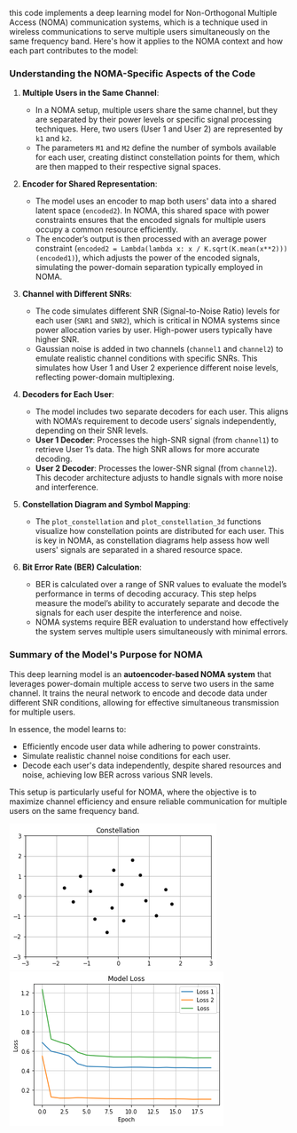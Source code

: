 this code implements a deep learning model for Non-Orthogonal Multiple Access (NOMA)
communication systems, which is a technique used in wireless communications to serve multiple users simultaneously on the same frequency band. Here's how it applies to the NOMA context and how each part contributes to the model:

### Understanding the NOMA-Specific Aspects of the Code

1. **Multiple Users in the Same Channel**:
   - In a NOMA setup, multiple users share the same channel, but they are separated by their power levels or specific signal processing techniques. Here, two users (User 1 and User 2) are represented by `k1` and `k2`.
   - The parameters `M1` and `M2` define the number of symbols available for each user, creating distinct constellation points for them, which are then mapped to their respective signal spaces.

2. **Encoder for Shared Representation**:
   - The model uses an encoder to map both users' data into a shared latent space (`encoded2`). In NOMA, this shared space with power constraints ensures that the encoded signals for multiple users occupy a common resource efficiently.
   - The encoder’s output is then processed with an average power constraint (`encoded2 = Lambda(lambda x: x / K.sqrt(K.mean(x**2)))(encoded1)`), which adjusts the power of the encoded signals, simulating the power-domain separation typically employed in NOMA.

3. **Channel with Different SNRs**:
   - The code simulates different SNR (Signal-to-Noise Ratio) levels for each user (`SNR1` and `SNR2`), which is critical in NOMA systems since power allocation varies by user. High-power users typically have higher SNR.
   - Gaussian noise is added in two channels (`channel1` and `channel2`) to emulate realistic channel conditions with specific SNRs. This simulates how User 1 and User 2 experience different noise levels, reflecting power-domain multiplexing.

4. **Decoders for Each User**:
   - The model includes two separate decoders for each user. This aligns with NOMA’s requirement to decode users’ signals independently, depending on their SNR levels.
   - **User 1 Decoder**: Processes the high-SNR signal (from `channel1`) to retrieve User 1’s data. The high SNR allows for more accurate decoding.
   - **User 2 Decoder**: Processes the lower-SNR signal (from `channel2`). This decoder architecture adjusts to handle signals with more noise and interference.

5. **Constellation Diagram and Symbol Mapping**:
   - The `plot_constellation` and `plot_constellation_3d` functions visualize how constellation points are distributed for each user. This is key in NOMA, as constellation diagrams help assess how well users' signals are separated in a shared resource space.

6. **Bit Error Rate (BER) Calculation**:
   - BER is calculated over a range of SNR values to evaluate the model’s performance in terms of decoding accuracy. This step helps measure the model’s ability to accurately separate and decode the signals for each user despite the interference and noise.
   - NOMA systems require BER evaluation to understand how effectively the system serves multiple users simultaneously with minimal errors.

### Summary of the Model's Purpose for NOMA

This deep learning model is an **autoencoder-based NOMA system** that leverages power-domain multiple access to serve two users in the same channel. It trains the neural network to encode and decode data under different SNR conditions, allowing for effective simultaneous transmission for multiple users. 

In essence, the model learns to:
- Efficiently encode user data while adhering to power constraints.
- Simulate realistic channel noise conditions for each user.
- Decode each user's data independently, despite shared resources and noise, achieving low BER across various SNR levels. 

This setup is particularly useful for NOMA, where the objective is to maximize channel efficiency and ensure reliable communication for multiple users on the same frequency band.


![alt text](https://github.com/paritosh2805/deep-noma-code/blob/000dd2ce95a97d33cef505b0afaec9df4f857f87/Constellation.png)![alt text](https://github.com/paritosh2805/deep-noma-code/blob/a1ada8a957c92369abbc1cdc33076acc9239c828/Loss.png)

